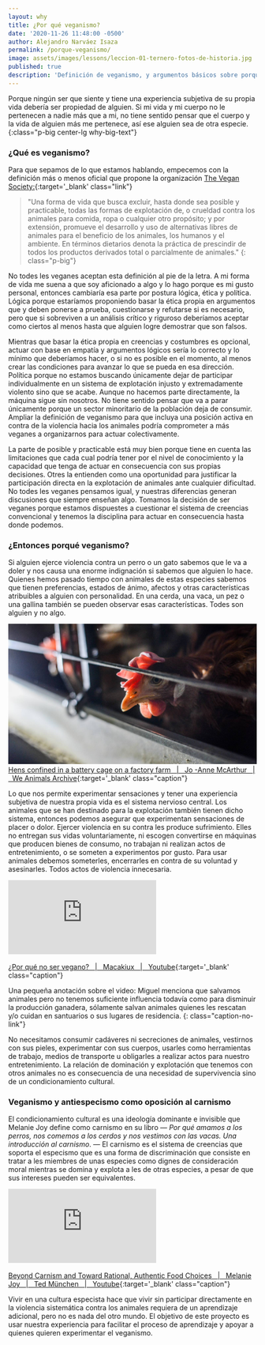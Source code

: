 ```yaml
---
layout: why
title: ¿Por qué veganismo?
date: '2020-11-26 11:48:00 -0500'
author: Alejandro Narváez Isaza
permalink: /porque-veganismo/
image: assets/images/lessons/leccion-01-ternero-fotos-de-historia.jpg
published: true
description: 'Definición de veganismo, y argumentos básicos sobre porque ser veganx.'
---
```

Porque ningún ser que siente y tiene una experiencia subjetiva de su propia vida debería ser propiedad de alguien. Si mi vida y mi cuerpo no le pertenecen a nadie más que a mi, no tiene sentido pensar que el cuerpo y la vida de alguien más me pertenece, así ese alguien sea de otra especie.
{:class="p-big center-lg why-big-text"}

### ¿Qué es veganismo?

Para que sepamos de lo que estamos hablando, empecemos con la definición más o menos oficial que propone la organización [The Vegan Society:](https://www.vegansociety.com/go-vegan/definition-veganism){:target='_blank' class="link"}

> "Una forma de vida que busca excluir, hasta donde sea posible y practicable, todas las formas de explotación de, o crueldad contra los animales para comida, ropa o cualquier otro propósito; y por extensión, promueve el desarrollo y uso de alternativas libres de animales para el beneficio de los animales, los humanos y el ambiente. En términos dietarios denota la práctica de prescindir de todos los productos derivados total o parcialmente de animales."
{: class="p-big"}

No todes les veganes aceptan esta definición al pie de la letra. A mi forma de vida me suena a que soy aficionado a algo y lo hago porque es mi gusto personal, entonces cambiaría esa parte por postura lógica, ética y política. Lógica porque estaríamos proponiendo basar la ética propia en argumentos que y deben ponerse a prueba, cuestionarse y refutarse si es necesario, pero que si sobreviven a un análisis crítico y riguroso deberíamos aceptar como ciertos al menos hasta que alguien logre demostrar que son falsos.

Mientras que basar la ética propia en creencias y costumbres es opcional, actuar con base en empatía y argumentos lógicos sería lo correcto y lo mínimo que deberíamos hacer, o si no es posible en el momento, al menos crear las condiciones para avanzar lo que se pueda en esa dirección. Política porque no estamos buscando únicamente dejar de participar individualmente en un sistema de explotación injusto y extremadamente violento sino que se acabe. Aunque no hacemos parte directamente, la máquina sigue sin nosotros. No tiene sentido pensar que va a parar únicamente porque un sector minoritario de la población deja de consumir. Ampliar la definición de veganismo para que incluya una posición activa en contra de la violencia hacia los animales podría comprometer a más veganes a organizarnos para actuar colectivamente.

La parte de posible y practicable está muy bien porque tiene en cuenta las limitaciones que cada cual podría tener por el nivel de conocimiento y la capacidad que tenga de actuar en consecuencia con sus propias decisiones. Otres la entienden como una oportunidad para justificar la participación directa en la explotación de animales ante cualquier dificultad. No todes les veganes pensamos igual, y nuestras diferencias generan discusiones que siempre enseñan algo. Tomamos la decisión de ser veganes porque estamos dispuestes a cuestionar el sistema de creencias convencional y tenemos la disciplina para actuar en consecuencia hasta donde podemos.

### ¿Entonces porqué veganismo?

Si alguien ejerce violencia contra un perro o un gato sabemos que le va a doler y nos causa una enorme indignación si sabemos que alguien lo hace. Quienes hemos pasado tiempo con animales de estas especies sabemos que tienen preferencias, estados de ánimo, afectos y otras características atribuibles a alguien con personalidad. En una cerda, una vaca, un pez o una gallina también se pueden observar esas características. Todes son alguien y no algo.

![Gallina en una granja industrial &#124; Jo -Anne McArthur &#124; We Animals archive](/assets/images/why-veganism-article.jpg)
[Hens confined in a battery cage on a factory farm &nbsp; &#124; &nbsp; Jo -Anne McArthur &nbsp; &#124; &nbsp; We Animals Archive](https://www.weanimalsarchive.org/#/gallery/40;imageid=4158){:target='_blank' class="caption"}

Lo que nos permite experimentar sensaciones y tener una experiencia subjetiva de nuestra propia vida es el sistema nervioso central. Los animales que se han destinado para la explotación también tienen dicho sistema, entonces podemos asegurar que experimentan sensaciones de placer o dolor. Ejercer violencia en su contra les produce sufrimiento. Elles no entregan sus vidas voluntariamente, ni escogen convertirse en máquinas que producen bienes de consumo, no trabajan ni realizan actos de entretenimiento, o se someten a experimentos por gusto. Para usar animales debemos someterles, encerrarles en contra de su voluntad y asesinarles. Todos actos de violencia innecesaria.

<div class="video-wrapper">
  <iframe src="https://www.youtube.com/embed/m2dtEhHxpXA" frameborder="0" allow="accelerometer; autoplay; clipboard-write; encrypted-media; gyroscope; picture-in-picture" allowfullscreen></iframe>
</div>

[¿Por qué no ser vegano? &nbsp; &#124; &nbsp; Macakiux &nbsp; &#124; &nbsp; Youtube](https://www.youtube.com/watch?v=m2dtEhHxpXA){:target='_blank' class="caption"}

Una pequeña anotación sobre el video: Miguel menciona que salvamos animales pero no tenemos suficiente influencia todavía como para disminuir la producción ganadera, sólamente salvan animales quienes les rescatan y/o cuidan en santuarios o sus lugares de residencia.
{: class="caption-no-link"}

No necesitamos consumir cadáveres ni secreciones de animales, vestirnos con sus pieles, experimentar con sus cuerpos, usarles como herramientas de trabajo, medios de transporte u obligarles a realizar actos para nuestro entretenimiento. La relación de dominación y explotación que tenemos con otros animales no es consecuencia de una necesidad de supervivencia sino de un condicionamiento cultural.

### Veganismo y antiespecismo como oposición al carnismo

El condicionamiento cultural es una ideología dominante e invisible que Melanie Joy define como carnismo en su libro ― *Por qué amamos a los perros, nos comemos a los cerdos y nos vestimos con las vacas. Una introducción al carnismo*. ― El carnismo es el sistema de creencias que soporta el especismo que es una forma de discriminación que consiste en tratar a les miembres de unas especies como dignes de consideración moral mientras se domina y explota a les de otras especies, a pesar de que sus intereses pueden ser equivalentes.

<div class="video-wrapper">
  <iframe src="https://www.youtube.com/embed/f1veVP829JI" frameborder="0" allow="accelerometer; autoplay; clipboard-write; encrypted-media; gyroscope; picture-in-picture" allowfullscreen></iframe>
</div>

[Beyond Carnism and Toward Rational, Authentic Food Choices &nbsp; &#124; &nbsp; Melanie Joy &nbsp; &#124; &nbsp; Ted München &nbsp; &#124; &nbsp; Youtube](https://www.youtube.com/watch?v=f1veVP829JI&feature=emb_logo){:target='_blank' class="caption"}

Vivir en una cultura especista hace que vivir sin participar directamente en la violencia sistemática contra los animales requiera de un aprendizaje adicional, pero no es nada del otro mundo. El objetivo de este proyecto es usar nuestra experiencia para facilitar el proceso de aprendizaje y apoyar a quienes quieren experimentar el veganismo.
